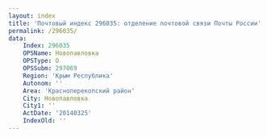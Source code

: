 ```yaml
---
layout: index
title: 'Почтовый индекс 296035: отделение почтовой связи Почты России'
permalink: /296035/
data:
    Index: 296035
    OPSName: Новопавловка
    OPSType: О
    OPSSubm: 297069
    Region: 'Крым Республика'
    Autonom: ''
    Area: 'Красноперекопский район'
    City: Новопавловка
    City1: ''
    ActDate: '20140325'
    IndexOld: ''
---
```


